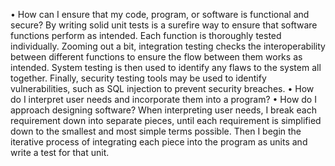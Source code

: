 •	How can I ensure that my code, program, or software is functional and secure?
By writing solid unit tests is a surefire way to ensure that software functions perform as intended. Each function is thoroughly tested individually. Zooming out a bit, integration testing checks the interoperability between different functions to ensure the flow between them works as intended. System testing is then used to identify any flaws to the system all together. Finally, security testing tools may be used to identify vulnerabilities, such as SQL injection to prevent security breaches.
•	How do I interpret user needs and incorporate them into a program?
•	How do I approach designing software?
When interpreting user needs, I break each requirement down into separate pieces, until each requirement is simplified down to the smallest and most simple terms possible. Then I begin the iterative process of integrating each piece into the program as units and write a test for that unit. 

